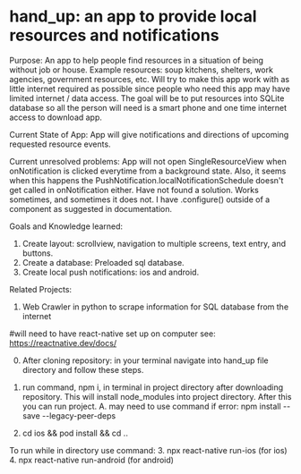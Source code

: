 # hand_up: an app to provide local resources and notifications

Purpose: An app to help people find resources in a situation of being without job or house. Example resources: soup kitchens, shelters, work agencies, government resources, etc.  Will try to make this app work with as little internet required as possible since people who need this app may have limited internet / data access.  The goal will be to put resources into SQLite database so all the person will need is a smart phone and one time internet access to download app.

Current State of App: App will give notifications and directions of upcoming requested resource events.

Current unresolved problems:  App will not open SingleResourceView when onNotification is clicked everytime from a background state.  Also, it seems when this happens the PushNotification.localNotificationSchedule doesn't get called in onNotification either.  Have not found a solution.  Works sometimes, and sometimes it does not.  I have .configure() outside of a component as suggested in documentation.

Goals and Knowledge learned: 
1.  Create layout: scrollview, navigation to multiple screens, text entry, and buttons.
2.  Create a database: Preloaded sql database.
3.  Create local push notifications: ios and android.

Related Projects:
1.  Web Crawler in python to scrape information for SQL database from the internet

#will need to have react-native set up on computer see: https://reactnative.dev/docs/

0. After cloning repository: in your terminal navigate into hand_up file directory and follow these steps.

1. run command, npm i, in terminal in project directory after downloading repository. This will install node_modules into project directory. After this you can run project.
A.  may need to use command if error: npm install --save --legacy-peer-deps

2. cd ios && pod install && cd ..

To run while in directory use command:
3.  npx react-native run-ios (for ios)
4.  npx react-native run-android (for android)
